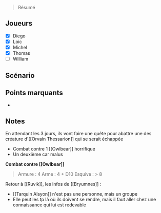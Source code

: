 > Résumé

## Joueurs

- [x] Diego
- [x] Loic
- [x] Michel
- [x] Thomas
- [ ] William

## Scénario


## Points marquants

- 

## Notes

En attendant les 3 jours, ils vont faire une quête pour abattre une des créature d'[[Orvain Thessarion]] qui se serait échappée
- Combat contre 1 [[Owlbear]] horrifique
- Un deuxième car malus

__Combat contre [[Owlbear]]__
> Armure : 4
> Arme : 4 + D10
> Esquive : > 8

Retour à [[Ruvik]], les infos de [[Bryumnes]] :
- [[Tarquin Alsyon]] n'est pas une personne, mais un groupe
- Elle peut les tp là où ils doivent se rendre, mais il faut aller chez une connaissance qui lui est redevable